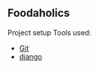 ## Foodaholics
Project setup
Tools used:
- [Git](https://git-scm.com/)
- [django](https://www.djangoproject.com/)
